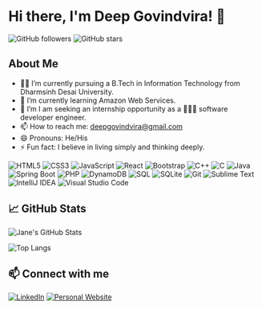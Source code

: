 <!-- ## Hi there 👋 -->

# Hi there, I'm Deep Govindvira! 👋

![GitHub followers](https://img.shields.io/github/followers/deep-govindvira?label=Follow&style=social) ![GitHub stars](https://img.shields.io/github/stars/deep-govindvira?affiliations=OWNER%2CCOLLABORATOR&style=social)

## About Me


<!-- - 🔭 I’m currently working on ...  -->
- 👨‍🎓 I’m currently pursuing a B.Tech in Information Technology from Dharmsinh Desai University.
- 🌱 I’m currently learning Amazon Web Services.
- 🤔 I’m I am seeking an internship opportunity as a 👨🏻‍💻 software developer engineer.
- 📫 How to reach me: deepgovindvira@gmail.com
- 😄 Pronouns: He/His
- ⚡ Fun fact: I believe in living simply and thinking deeply.

![HTML5](https://img.shields.io/badge/-HTML5-000?&logo=HTML5)
![CSS3](https://img.shields.io/badge/-CSS3-000?&logo=CSS3)
![JavaScript](https://img.shields.io/badge/-JavaScript-000?&logo=JavaScript)
![React](https://img.shields.io/badge/-React-000?&logo=React)
![Bootstrap](https://img.shields.io/badge/-Bootstrap-000?&logo=Bootstrap)
![C++](https://img.shields.io/badge/-C%2B%2B-000?&logo=C%2B%2B)
![C](https://img.shields.io/badge/-C-000?&logo=C)
![Java](https://img.shields.io/badge/-Java-000?&logo=Java)
![Spring Boot](https://img.shields.io/badge/-Spring%20Boot-000?&logo=Spring%20Boot)
![PHP](https://img.shields.io/badge/-PHP-000?&logo=PHP)
![DynamoDB](https://img.shields.io/badge/-DynamoDB-000?&logo=Amazon%20DynamoDB)
![SQL](https://img.shields.io/badge/-SQL-000?&logo=MySQL)
![SQLite](https://img.shields.io/badge/-SQLite-000?&logo=SQLite)
![Git](https://img.shields.io/badge/-Git-000?&logo=Git)
![Sublime Text](https://img.shields.io/badge/-Sublime%20Text-000?&logo=Sublime%20Text)
![IntelliJ IDEA](https://img.shields.io/badge/-IntelliJ%20IDEA-000?&logo=IntelliJ%20IDEA)
![Visual Studio Code](https://img.shields.io/badge/-VS%20Code-000?&logo=Visual%20Studio%20Code)


## 📈 GitHub Stats

![Jane's GitHub Stats](https://github-readme-stats.vercel.app/api?username=deep-govindvira&show_icons=true&hide_border=true&theme=radical)

![Top Langs](https://github-readme-stats.vercel.app/api/top-langs/?username=deep-govindvira&layout=compact&theme=radical)

## 📫 Connect with me

[![LinkedIn](https://img.shields.io/badge/LinkedIn-000?style=for-the-badge&logo=linkedin&logoColor=0077B5)](https://www.linkedin.com/in/deep-govindvira/)
[![Personal Website](https://img.shields.io/badge/Website-000?style=for-the-badge&logo=About.me&logoColor=00A98F)](https://deepgovindvira.netlify.app/)

